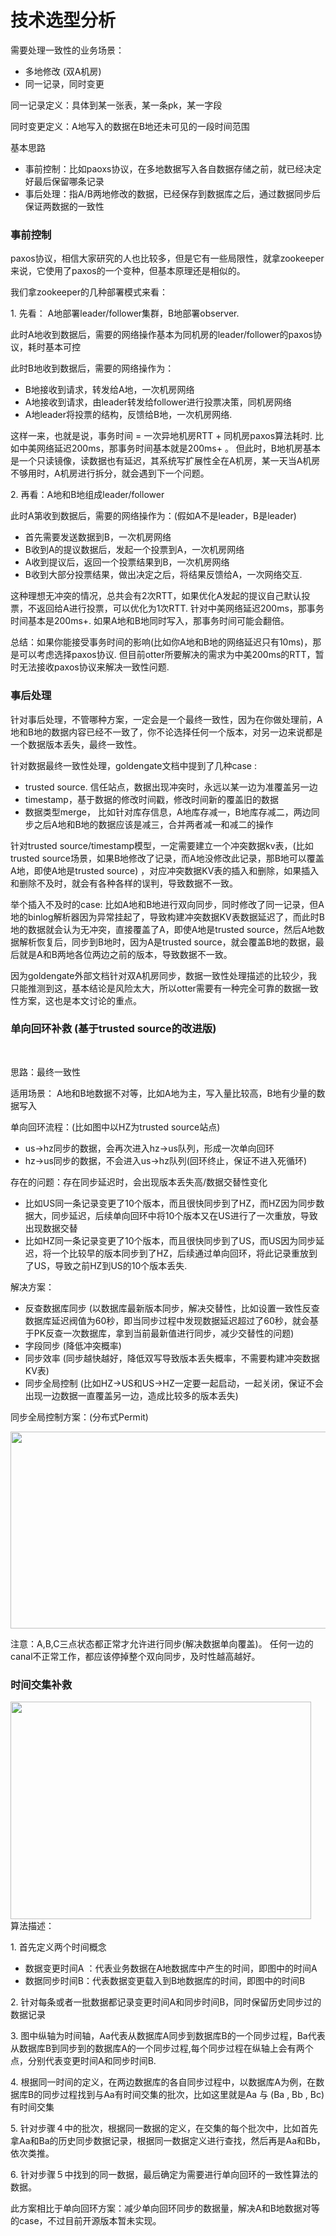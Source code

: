 <div class="blog_content">
    <div class="iteye-blog-content-contain" style="font-size: 14px;">
<h1>技术选型分析</h1>
<p>需要处理一致性的业务场景：</p>
<ul>
<li>多地修改 (双A机房)</li>
<li>同一记录，同时变更</li>
</ul>
<p>同一记录定义：具体到某一张表，某一条pk，某一字段</p>
<p>同时变更定义：A地写入的数据在B地还未可见的一段时间范围</p>
<p> </p>
<p>基本思路</p>
<ul>
<li>事前控制：比如paoxs协议，在多地数据写入各自数据存储之前，就已经决定好最后保留哪条记录</li>
<li>事后处理：指A/B两地修改的数据，已经保存到数据库之后，通过数据同步后保证两数据的一致性</li>
</ul>
<h3>事前控制</h3>
<p>   paxos协议，相信大家研究的人也比较多，但是它有一些局限性，就拿zookeeper来说，它使用了paxos的一个变种，但基本原理还是相似的。 </p>
<p>我们拿zookeeper的几种部署模式来看：</p>
<p>1.  先看： A地部署leader/follower集群，B地部署observer. </p>
<p>此时A地收到数据后，需要的网络操作基本为同机房的leader/follower的paxos协议，耗时基本可控</p>
<p>此时B地收到数据后，需要的网络操作为： </p>
<ul>
<li>B地接收到请求，转发给A地，一次机房网络</li>
<li>A地接收到请求，由leader转发给follower进行投票决策，同机房网络</li>
<li>A地leader将投票的结构，反馈给B地，一次机房网络.  </li>
</ul>
<p>这样一来，也就是说，事务时间 = 一次异地机房RTT + 同机房paxos算法耗时.   比如中美网络延迟200ms，那事务时间基本就是200ms+ 。 但此时，B地机房基本是一个只读镜像，读数据也有延迟，其系统写扩展性全在A机房，某一天当A机房不够用时，A机房进行拆分，就会遇到下一个问题。</p>
<p> </p>
<p>2.  再看：A地和B地组成leader/follower</p>
<p>此时A第收到数据后，需要的网络操作为：(假如A不是leader，B是leader)</p>
<ul>
<li>首先需要发送数据到B，一次机房网络</li>
<li>B收到A的提议数据后，发起一个投票到A，一次机房网络</li>
<li>A收到提议后，返回一个投票结果到B，一次机房网络</li>
<li>B收到大部分投票结果，做出决定之后，将结果反馈给A，一次网络交互.  </li>
</ul>
<p>这种理想无冲突的情况，总共会有2次RTT，如果优化A发起的提议自己默认投票，不返回给A进行投票，可以优化为1次RTT.  针对中美网络延迟200ms，那事务时间基本是200ms+.  如果A地和B地同时写入，那事务时间可能会翻倍。 </p>
<p> </p>
<p>总结：如果你能接受事务时间的影响(比如你A地和B地的网络延迟只有10ms)，那是可以考虑选择paxos协议.  但目前otter所要解决的需求为中美200ms的RTT，暂时无法接收paxos协议来解决一致性问题. </p>
<p> </p>
<h3>事后处理</h3>
<p>  针对事后处理，不管哪种方案，一定会是一个最终一致性，因为在你做处理前，A地和B地的数据内容已经不一致了，你不论选择任何一个版本，对另一边来说都是一个数据版本丢失，最终一致性。</p>
<p>  针对数据最终一致性处理，goldengate文档中提到了几种case : </p>
<ul>
<li>trusted source.  信任站点，数据出现冲突时，永远以某一边为准覆盖另一边 </li>
<li>timestamp，基于数据的修改时间戳，修改时间新的覆盖旧的数据</li>
<li>数据类型merge， 比如针对库存信息，A地库存减一，B地库存减二，两边同步之后A地和B地的数据应该是减三，合并两者减一和减二的操作</li>
</ul>
<p>针对trusted source/timestamp模型，一定需要建立一个冲突数据kv表，(比如trusted source场景，如果B地修改了记录，而A地没修改此记录，那B地可以覆盖A地，即使A地是trusted source) ，对应冲突数据KV表的插入和删除，如果插入和删除不及时，就会有各种各样的误判，导致数据不一致。 </p>
<p> </p>
<p>举个插入不及时的case: 比如A地和B地进行双向同步，同时修改了同一记录，但A地的binlog解析器因为异常挂起了，导致构建冲突数据KV表数据延迟了，而此时B地的数据就会认为无冲突，直接覆盖了A，即使A地是trusted source，然后A地数据解析恢复后，同步到B地时，因为A是trusted source，就会覆盖B地的数据，最后就是A和B两地各位两边之前的版本，导致数据不一致。<strong><br></strong></p>
<p> </p>
<p>因为goldengate外部文档针对双A机房同步，数据一致性处理描述的比较少，我只能推测到这，基本结论是风险太大，所以otter需要有一种完全可靠的数据一致性方案，这也是本文讨论的重点。</p>
<p> </p>
<h3>单向回环补救 (基于trusted source的改进版)</h3>
<p><br><img alt="" src="http://dl2.iteye.com/upload/attachment/0088/3097/ad2fc8fc-c601-35fc-9437-854301d26018.png"></p>
<p>思路：最终一致性</p>
<p>适用场景：  A地和B地数据不对等，比如A地为主，写入量比较高，B地有少量的数据写入</p>
<p> </p>
<p> </p>
<p>单向回环流程：(比如图中以HZ为trusted source站点)</p>
<ul>
<li>us-&gt;hz同步的数据，会再次进入hz-&gt;us队列，形成一次单向回环</li>
<li>hz-&gt;us同步的数据，不会进入us-&gt;hz队列(回环终止，保证不进入死循环)</li>
</ul>
<p>存在的问题：存在同步延迟时，会出现版本丢失高/数据交替性变化</p>
<ul>
<li>比如US同一条记录变更了10个版本，而且很快同步到了HZ，而HZ因为同步数据大，同步延迟，后续单向回环中将10个版本又在US进行了一次重放，导致出现数据交替</li>
<li>比如HZ同一条记录变更了10个版本，而且很快同步到了US，而US因为同步延迟，将一个比较早的版本同步到了HZ，后续通过单向回环，将此记录重放到了US，导致之前HZ到US的10个版本丢失. </li>
</ul>
<p>解决方案：</p>
<ul>
<li>反查数据库同步 (以数据库最新版本同步，解决交替性，比如设置一致性反查数据库延迟阀值为60秒，即当同步过程中发现数据延迟超过了60秒，就会基于PK反查一次数据库，拿到当前最新值进行同步，减少交替性的问题)</li>
<li>字段同步  (降低冲突概率)</li>
<li>同步效率  (同步越快越好，降低双写导致版本丢失概率，不需要构建冲突数据KV表)</li>
<li>同步全局控制 (比如HZ-&gt;US和US-&gt;HZ一定要一起启动，一起关闭，保证不会出现一边数据一直覆盖另一边，造成比较多的版本丢失)</li>
</ul>
<p>同步全局控制方案：(分布式Permit)</p>
<p><img height="315" alt="" src="http://dl2.iteye.com/upload/attachment/0088/3099/d827c5b9-f718-3305-bda7-af8c3918686d.png" width="659"></p>
<p> </p>
<p>注意：A,B,C三点状态都正常才允许进行同步(解决数据单向覆盖)。 任何一边的canal不正常工作，都应该停掉整个双向同步，及时性越高越好。</p>
<p> </p>
<h3>时间交集补救</h3>
<p><img height="348" alt="" src="http://dl2.iteye.com/upload/attachment/0088/3101/517ff184-57f8-3a69-a944-7f12491d5b41.jpg" width="481"><br>算法描述：</p>
<p>1.  首先定义两个时间概念</p>
<ul>
<li>数据变更时间A ：代表业务数据在A地数据库中产生的时间，即图中的时间A</li>
<li>数据同步时间B：代表数据变更载入到B地数据库的时间，即图中的时间B</li>
</ul>
<p>2.  针对每条或者一批数据都记录变更时间A和同步时间B，同时保留历史同步过的数据记录</p>
<p>3.  图中纵轴为时间轴，Aa代表从数据库A同步到数据库B的一个同步过程，Ba代表从数据库B到同步到的数据库A的一个同步过程,每个同步过程在纵轴上会有两个点，分别代表变更时间A和同步时间B.</p>
<p>4.  根据同一时间的定义，在两边数据库的各自同步过程中，以数据库A为例，在数据库B的同步过程找到与Aa有时间交集的批次，比如这里就是Aa 与 (Ba , Bb , Bc)有时间交集</p>
<p>5.  针对步骤４中的批次，根据同一数据的定义，在交集的每个批次中，比如首先拿Aa和Ba的历史同步数据记录，根据同一数据定义进行查找，然后再是Aa和Bb，依次类推。</p>
<p>6.  针对步骤５中找到的同一数据，最后确定为需要进行单向回环的一致性算法的数据。</p>
<p> </p>
<p>此方案相比于单向回环方案：减少单向回环同步的数据量，解决A和B地数据对等的case，不过目前开源版本暂未实现。</p>
<p> </p>
</div>